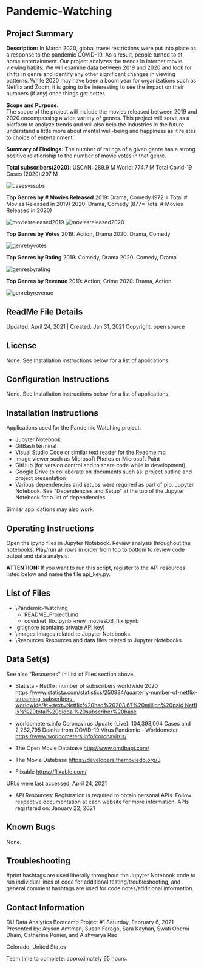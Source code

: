 # Pandemic-Watching

## Project Summary
**Description:** 
In March 2020, global travel restrictions were put into place as a response to the pandemic COVID-19. As a result, people turned to at-home entertainment. Our project analyzes the trends in Internet movie viewing habits. We will examine data between 2019 and 2020 and look for shifts in genre and identify any other significant changes in viewing patterns. While 2020 may have been a boom year for organizations such as Netflix and Zoom, it is going to be interesting to see the impact on their numbers (if any) once things get better.

**Scope and Purpose:**  
The scope of the project will include the movies released between 2019 and 2020 encompassing a wide variety of genres. This project will serve as a platform to analyze trends and will also help the industries in the future understand a little more about mental well-being and happiness as it relates to choice of entertainment. 

**Summary of Findings:**
The number of ratings of a given genre has a strong positive relationship to the number of movie votes in that genre.

**Total subscribers(2020):**
USCAN:  289.9 M
World:  774.7 M
Total Covid-19 Cases (2020):297 M

![casesvssubs](/Images/casesvssubs.png)

**Top Genres by # Movies Released**
2019: Drama, Comedy (972 = Total # Movies Released in 2019)
2020: Drama, Comedy (877= Total # Movies Released in 2020)

![moviesreleased2019](/Images/moviesreleased2019.PNG)
![moviesreleased2020](/Images/moviesreleased2020.PNG)

**Top Genres by Votes**
2019: Action, Drama
2020: Drama, Comedy

![genrebyvotes](/Images/genrebyvotes.PNG)

**Top Genres by Rating**
2019: Comedy, Drama
2020: Comedy, Drama

![genresbyrating](/Images/genresbyrating.PNG)

**Top Genres by Revenue**
2019: Action, Crime
2020: Drama, Action

![genrebyrevenue](/Images/genrebyrevenue.PNG)

## ReadMe File Details
Updated: April 24, 2021 | Created: Jan 31, 2021
Copyright: open source

## License 
None. See Installation instructions below for a list of applications.

## Configuration Instructions
None. See Installation instructions below for a list of applications.

## Installation Instructions
Applications used for the Pandemic Watching project:
* Jupyter Notebook
* GitBash terminal
* Visual Studio Code or similar text reader for the Readme.md
* Image viewer such as Microsoft Photos or Microsoft Paint
* GitHub (for version control and to share code while in development)
* Google Drive to collaborate on documents such as: project outline and project presentation
* Various dependencies and setups were required as part of pip, Jupyter Notebook. See "Dependencies and Setup" at the top of the Jupyter Notebook for a list of dependencies.

Similar applications may also work.

## Operating Instructions
Open the ipynb files in Jupyter Notebook.
Review analysis throughout the notebooks.
Play/run all rows in order from top to bottom to review code output and data analysis.

**ATTENTION:** If you want to run this script, register to the API resources listed below and name the file api_key.py.

## List of Files
- \Pandemic-Watching
	- README_Project1.md
	- covidnet_flix.ipynb
	-new_moviesDB_flix.ipynb
- .gitignore (contains private API key)
- \Images
        Images related to Jupyter Notebooks
- \Resources
        Resources and data files related to Jupyter Notebooks

## Data Set(s) 
See also "Resources" in List of Files section above.

* Statista - Netflix: number of subscribers worldwide 2020
https://www.statista.com/statistics/250934/quarterly-number-of-netflix-streaming-subscribers-worldwide/#:~:text=Netflix%20had%20203.67%20million%20paid,Netflix's%20total%20global%20subscriber%20base

* worldometers.info
Coronavirus Update (Live): 104,393,004 Cases and 2,262,795 Deaths from COVID-19 Virus Pandemic - Worldometer
https://www.worldometers.info/coronavirus/

* The Open Movie Database
http://www.omdbapi.com/

* The Movie Database
https://developers.themoviedb.org/3

* Flixable
https://flixable.com/

URLs were last accessed:  April 24, 2021

* API Resources: Registration is required to obtain personal APIs. Follow respective documentation at each website for more information.
APIs registered on: January 22, 2021

## Known Bugs 
None.

## Troubleshooting
#print hashtags are used liberally throughout the Jupyter Notebook code to run individual lines of code for additional testing/troubleshooting, and general comment hashtags are used for code notes/additional information.

## Contact Information

DU Data Analytics Bootcamp
Project #1
Saturday, February 6, 2021
Presented by: Alyson Amtman, Susan Farago, Sara Kayhan, Swati Oberoi Dham, Catherine Poirier, and Aishwarya Rao

Colorado, United States

Team time to complete: approximately 65 hours.
